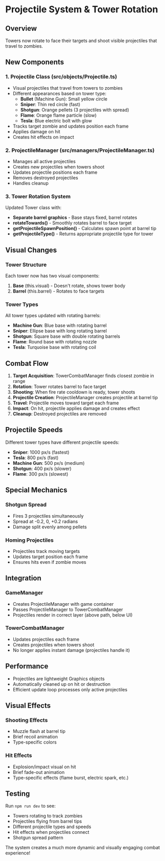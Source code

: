 # Projectile System & Tower Rotation

## Overview
Towers now rotate to face their targets and shoot visible projectiles that travel to zombies.

## New Components

### 1. Projectile Class (src/objects/Projectile.ts)
- Visual projectiles that travel from towers to zombies
- Different appearances based on tower type:
  - **Bullet** (Machine Gun): Small yellow circle
  - **Sniper**: Thin red circle (fast)
  - **Shotgun**: Orange pellets (3 projectiles with spread)
  - **Flame**: Orange flame particle (slow)
  - **Tesla**: Blue electric bolt with glow
- Tracks target zombie and updates position each frame
- Applies damage on hit
- Creates hit effects on impact

### 2. ProjectileManager (src/managers/ProjectileManager.ts)
- Manages all active projectiles
- Creates new projectiles when towers shoot
- Updates projectile positions each frame
- Removes destroyed projectiles
- Handles cleanup

### 3. Tower Rotation System
Updated Tower class with:
- **Separate barrel graphics** - Base stays fixed, barrel rotates
- **rotateTowards()** - Smoothly rotates barrel to face target
- **getProjectileSpawnPosition()** - Calculates spawn point at barrel tip
- **getProjectileType()** - Returns appropriate projectile type for tower

## Visual Changes

### Tower Structure
Each tower now has two visual components:
1. **Base** (this.visual) - Doesn't rotate, shows tower body
2. **Barrel** (this.barrel) - Rotates to face targets

### Tower Types
All tower types updated with rotating barrels:
- **Machine Gun**: Blue base with rotating barrel
- **Sniper**: Ellipse base with long rotating barrel
- **Shotgun**: Square base with double rotating barrels
- **Flame**: Round base with rotating nozzle
- **Tesla**: Turquoise base with rotating coil

## Combat Flow

1. **Target Acquisition**: TowerCombatManager finds closest zombie in range
2. **Rotation**: Tower rotates barrel to face target
3. **Shooting**: When fire rate cooldown is ready, tower shoots
4. **Projectile Creation**: ProjectileManager creates projectile at barrel tip
5. **Travel**: Projectile moves toward target each frame
6. **Impact**: On hit, projectile applies damage and creates effect
7. **Cleanup**: Destroyed projectiles are removed

## Projectile Speeds

Different tower types have different projectile speeds:
- **Sniper**: 1000 px/s (fastest)
- **Tesla**: 800 px/s (fast)
- **Machine Gun**: 500 px/s (medium)
- **Shotgun**: 400 px/s (slower)
- **Flame**: 300 px/s (slowest)

## Special Mechanics

### Shotgun Spread
- Fires 3 projectiles simultaneously
- Spread at -0.2, 0, +0.2 radians
- Damage split evenly among pellets

### Homing Projectiles
- Projectiles track moving targets
- Updates target position each frame
- Ensures hits even if zombie moves

## Integration

### GameManager
- Creates ProjectileManager with game container
- Passes ProjectileManager to TowerCombatManager
- Projectiles render in correct layer (above path, below UI)

### TowerCombatManager
- Updates projectiles each frame
- Creates projectiles when towers shoot
- No longer applies instant damage (projectiles handle it)

## Performance

- Projectiles are lightweight Graphics objects
- Automatically cleaned up on hit or destruction
- Efficient update loop processes only active projectiles

## Visual Effects

### Shooting Effects
- Muzzle flash at barrel tip
- Brief recoil animation
- Type-specific colors

### Hit Effects
- Explosion/impact visual on hit
- Brief fade-out animation
- Type-specific effects (flame burst, electric spark, etc.)

## Testing

Run `npm run dev` to see:
- Towers rotating to track zombies
- Projectiles flying from barrel tips
- Different projectile types and speeds
- Hit effects when projectiles connect
- Shotgun spread pattern

The system creates a much more dynamic and visually engaging combat experience!
